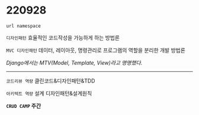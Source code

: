 # 220928

`url namespace`

`디자인패턴` 효율적인 코드작성을 가능하게 하는 방법론

`MVC 디자인패턴` 데이터, 레이아웃, 명령관리로 프로그램의 역할을 분리한 개발 방법론

*Django에서는 MTV(Model, Template, View)라고 명명했다.*

---

`코드리뷰 역량` 클린코드&디자인패턴&TDD

`아키텍트 역량` 설계 디자인패턴&설계원칙

**`CRUD CAMP` 주간**